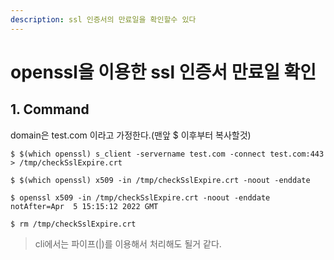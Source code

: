 ```yaml
---
description: ssl 인증서의 만료일을 확인할수 있다
---
```


# openssl을 이용한 ssl 인증서 만료일 확인

## 1. Command

domain은 test.com 이라고 가정한다.(맨앞 $ 이후부터 복사할것)

```
$ $(which openssl) s_client -servername test.com -connect test.com:443 > /tmp/checkSslExpire.crt

$ $(which openssl) x509 -in /tmp/checkSslExpire.crt -noout -enddate

$ openssl x509 -in /tmp/checkSslExpire.crt -noout -enddate
notAfter=Apr  5 15:15:12 2022 GMT

$ rm /tmp/checkSslExpire.crt

```



> cli에서는 파이프(|)를 이용해서 처리해도 될거 같다.

